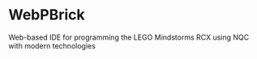 # WebPBrick
Web-based IDE for programming the LEGO Mindstorms RCX using NQC with modern technologies
